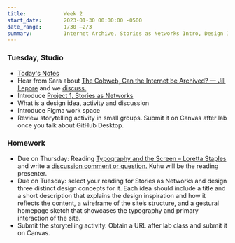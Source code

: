 ```yaml
---
title:            Week 2
start_date:       2023-01-30 00:00:00 -0500
date_range:       1/30 –2/3
summary:          Internet Archive, Stories as Networks Intro, Design Ideas, Figma Intro, GitHub Desktop
---
```



### Tuesday, Studio

- [Today's Notes](https://paper.dropbox.com/doc/Parsons-Core-Interaction-S23-Week-2-Class-1-Notes--Bxz4yndH7PFFbVDbzpkUeG7aAQ-MZzHMOjn53sttgjc9CViP)
- Hear from Sara about [The Cobweb, Can the Internet be Archived? — Jill Lepore](https://www.newyorker.com/magazine/2015/01/26/cobweb) and we [discuss.](https://paper.dropbox.com/doc/Parsons-Core-Interaction-S23-Reading-Reflections--BxHeyWrniW2rJzD4_C7pN4teAQ-xcAaUIV4Syfp3zmAR7IMi)
- Introduce [Project 1, Stories as Networks](../projects/1-stories-as-networks)
- What is a design idea, activity and discussion
- Introduce Figma work space
- Review storytelling activity in small groups. Submit it on Canvas after lab once you talk about GitHub Desktop.

### Homework
- Due on Thursday: Reading [Typography and the Screen – Loretta Staples](https://ci.labud.nyc/assets/readings/staples-typography.pdf) and write a [discussion comment or question.](https://paper.dropbox.com/doc/Parsons-Core-Interaction-S23-Reading-Reflections--BxHeyWrniW2rJzD4_C7pN4teAQ-xcAaUIV4Syfp3zmAR7IMi) Kuhu will be the reading presenter.
- Due on Tuesday: select your reading for Stories as Networks and design three distinct design concepts for it. Each idea should include a title and a short description that explains the design inspiration and how it reflects the content, a wireframe of the site&rsquo;s structure, and a gestural homepage sketch that showcases the typography and primary interaction of the site.
- Submit the storytelling activity. Obtain a URL after lab class and submit it on Canvas.
